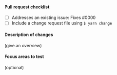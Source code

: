 <!--
!!!!!!! IMPORTANT !!!!!!!

Due to work we're currently doing to prepare master branch for our version 8 beta release,
please hold-off submitting the PR until around October 12 if it's not urgent.
If it is urgent, please submit the PR in 7.0 branch.

This change does not apply to react-northstar contributors.

See https://github.com/microsoft/fluentui/issues/15222 for more details. Sorry for the inconvenience and short notice.
-->

#### Pull request checklist

- [ ] Addresses an existing issue: Fixes #0000
- [ ] Include a change request file using `$ yarn change`

#### Description of changes

(give an overview)

#### Focus areas to test

(optional)
